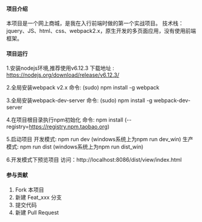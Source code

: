 #### 项目介绍
本项目是一个网上商城，是我在入行前端时做的第一个实战项目。
技术栈：jquery、JS、html、css、webpack2.x，原生开发的多页面应用，没有使用前端框架。

#### 项目运行

1.安装nodejs环境,推荐使用v6.12.3
    下载地址 : https://nodejs.org/download/release/v6.12.3/

2.全局安装webpack v2.x
    命令: (sudo) npm install -g webpack

3.全局安装webpack-dev-server
    命令: (sudo) npm install -g webpack-dev-server

4.在项目根目录执行npm初始化
    命令: npm install (--registry=https://registry.npm.taobao.org)

5.启动项目
    开发模式: npm run dev (windows系统上为npm run dev_win)
    生产模式: npm run dist (windows系统上为npm run dist_win)

6.开发模式下预览项目
    访问：http://localhost:8086/dist/view/index.html


#### 参与贡献

1. Fork 本项目
2. 新建 Feat_xxx 分支
3. 提交代码
4. 新建 Pull Request
